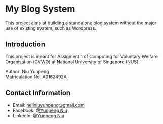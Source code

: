 # My Blog System
This project aims at building a standalone blog system without the major use of existing system, such as Wordpress.

## Introduction
This project is meant for Assigment 1 of Computing for Voluntary Welfare Organisation (CVWO) at National University of Singapore (NUS).

Author: Niu Yunpeng<br>
Matriculation No. A0162492A

## Contact Information
- Email: neilniuyunpeng@gmail.com
- Facebook: [@Yunpeng Niu](https://www.facebook.com/NeilNiuYunpeng)
- LinkedIn: [@Yunpeng Niu](https://www.linkedin.com/in/yunpeng-niu)